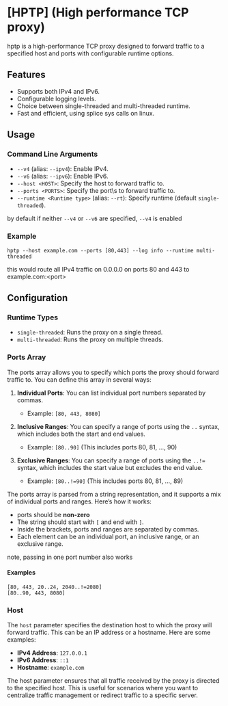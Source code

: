 # [HPTP] (High performance TCP proxy)

hptp is a high-performance TCP proxy designed to forward traffic to a specified host and ports with configurable runtime options.

## Features
- Supports both IPv4 and IPv6.
- Configurable logging levels.
- Choice between single-threaded and multi-threaded runtime.
- Fast and efficient, using splice sys calls on linux.

## Usage

### Command Line Arguments

- `--v4` (alias: `--ipv4`): Enable IPv4.
- `--v6` (alias: `--ipv6`): Enable IPv6.
- `--host <HOST>`: Specify the host to forward traffic to.
- `--ports <PORTS>`: Specify the port\s to forward traffic to.
- `--runtime <Runtime type>` (alias: `--rt`): Specify runtime (default `single-threaded`).

by default if neither `--v4` or `--v6` are specified, `--v4` is enabled

### Example
`hptp --host example.com --ports [80,443] --log info --runtime multi-threaded`

this would route all IPv4 traffic on 0.0.0.0 on ports 80 and 443 to example.com:\<port>
## Configuration

### Runtime Types
- `single-threaded`: Runs the proxy on a single thread.
- `multi-threaded`: Runs the proxy on multiple threads.

### Ports Array

The ports array allows you to specify which ports the proxy should forward traffic to. You can define this array in several ways:

1. **Individual Ports**: You can list individual port numbers separated by commas.
    - Example: `[80, 443, 8080]`

2. **Inclusive Ranges**: You can specify a range of ports using the `..` syntax, which includes both the start and end values.
    - Example: `[80..90]` (This includes ports 80, 81, ..., 90)

3. **Exclusive Ranges**: You can specify a range of ports using the `..!=` syntax, which includes the start value but excludes the end value.
    - Example: `[80..!=90]` (This includes ports 80, 81, ..., 89)

The ports array is parsed from a string representation, and it supports a mix of individual ports and ranges. Here’s how it works:

- ports should be **non-zero**
- The string should start with `[` and end with `]`.
- Inside the brackets, ports and ranges are separated by commas.
- Each element can be an individual port, an inclusive range, or an exclusive range.

note, passing in one port number also works

#### Examples
`[80, 443, 20..24, 2040..!=2080]` <br>
`[80..90, 443, 8080]` <br>

### Host

The `host` parameter specifies the destination host to which the proxy will forward traffic. This can be an IP address or a hostname. Here are some examples:

- **IPv4 Address**: `127.0.0.1`
- **IPv6 Address**: `::1`
- **Hostname**: `example.com`

The host parameter ensures that all traffic received by the proxy is directed to the specified host. This is useful for scenarios where you want to centralize traffic management or redirect traffic to a specific server.
